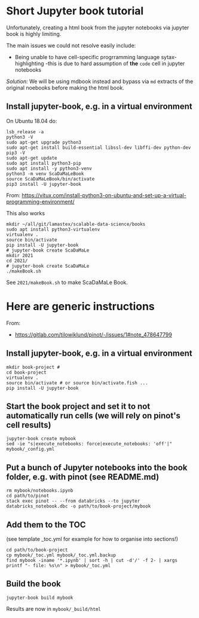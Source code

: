 # Short Jupyter book tutorial 

Unfortunately, creating a html book from the jupyter notebooks via jupyter book is highly limiting.

The main issues we could not resolve easily include:

- Being unable to have cell-specific progrramming language sytax-highlighting
  -this is due to hard assumption of **the** `code` cell in jupyter notebooks

*Solution:* We will be using mdbook instead and bypass via `md` extracts of the original noebooks before making the html book.

## Install jupyter-book, e.g. in a virtual environment

On Ubuntu 18.04 do:

```
lsb_release -a
python3 -V
sudo apt-get upgrade python3
sudo apt-get install build-essential libssl-dev libffi-dev python-dev
pip3 -V
sudo apt-get update
sudo apt install python3-pip
sudo apt install -y python3-venv
python3 -m venv ScaDaMaLeBook
source ScaDaMaLeBook/bin/activate
pip3 install -U jupyter-book
```

From: https://vitux.com/install-python3-on-ubuntu-and-set-up-a-virtual-programming-environment/

This also works
```
mkdir ~/all/git/lamastex/scalable-data-science/books
sudo apt install python3-virtualenv
virtualenv .
source bin/activate
pip install -U jupyter-book
# jupyter-book create ScaDaMaLe
mkdir 2021
cd 2021/
# jupyter-book create ScaDaMaLe
./makeBook.sh
```


See `2021/makeBook.sh` to make ScaDaMaLe Book.

# Here are generic instructions

From:

- https://gitlab.com/tilowiklund/pinot/-/issues/1#note_478647799

## Install jupyter-book, e.g. in a virtual environment

```
mkdir book-project # 
cd book-project
virtualenv .
source bin/activate # or source bin/activate.fish ...
pip install -U jupyter-book
```

## Start the book project and set it to not automatically run cells (we will rely on pinot's cell results)

```
jupyter-book create mybook
sed -ie "s|execute_notebooks: force|execute_notebooks: 'off'|" mybook/_config.yml
```

## Put a bunch of Jupyter notebooks into the book folder, e.g. with pinot (see README.md)

```
rm mybook/notebooks.ipynb
cd path/to/pinot
stack exec pinot -- --from databricks --to jupyter databricks_notebook.dbc -o path/to/book-project/mybook
```

## Add them to the TOC 

(see template _toc.yml for example for how to organise into sections!)

```
cd path/to/book-project
cp mybook/_toc.yml mybook/_toc.yml.backup
find mybook -iname '*.ipynb' | sort -h | cut -d'/' -f 2- | xargs printf "- file: %s\n" > mybook/_toc.yml
```

## Build the book

```
jupyter-book build mybook
```

Results are now in `mybook/_build/html`

